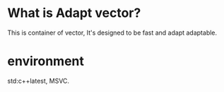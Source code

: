# What is Adapt vector?

This is container of vector, It's designed to be fast and adapt adaptable.

# environment

std:c++latest, MSVC.